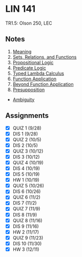 # LIN 141
TR1.5: Olson 250, LEC
## Notes
1. [Meaning](../notes/meaning.md)
2. [Sets, Relations, and Functions](../notes/sets-relations-functions.md)
3. [Propositional Logic](../notes/propositional-logic.md)
4. [Predicate Logic](../notes/predicate-logic.md)
5. [Typed Lambda Calculus](../notes/typed-lambda-calculus.md)
6. [Function Application](../notes/function-application.md)
7. [Beyond Function Application](../notes/beyond-function-application.md)
8. [Presupposition](../notes/presupposition.md)
- [Ambiguity](../notes/ambiguity.md)
## Assignments
- [x] QUIZ 1 (9/28)
- [x] DIS 1 (9/28)
- [x] QUIZ 2 (10/5)
- [x] DIS 2 (10/5)
- [x] QUIZ 3 (10/12)
- [x] DIS 3 (10/12)
- [x] QUIZ 4 (10/19)
- [x] DIS 4 (10/19)
- [x] DIS 5 (10/19)
- [x] HW 1 (10/19)
- [x] QUIZ 5 (10/26)
- [x] DIS 6 (10/26)
- [x] QUIZ 6 (11/2)
- [x] DIS 7 (11/2)
- [x] QUIZ 7 (11/9)
- [x] DIS 8 (11/9)
- [x] QUIZ 8 (11/16)
- [x] DIS 9 (11/16)
- [x] HW 2 (11/17)
- [x] QUIZ 9 (11/23)
- [x] DIS 10 (11/30)
- [x] HW 3 (12/11)